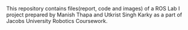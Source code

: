 This repository contains files(report, code and images) of a ROS Lab I project prepared by Manish Thapa and Utkrist Singh Karky as a part of Jacobs University Robotics Coursework. 